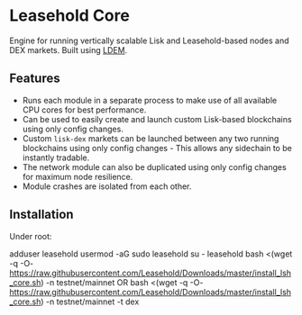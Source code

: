# Leasehold Core
Engine for running vertically scalable Lisk and Leasehold-based nodes and DEX markets. Built using [LDEM](https://github.com/jondubois/ldem).

## Features

- Runs each module in a separate process to make use of all available CPU cores for best performance.
- Can be used to easily create and launch custom Lisk-based blockchains using only config changes.
- Custom `lisk-dex` markets can be launched between any two running blockchains using only config changes - This allows any sidechain to be instantly tradable.
- The network module can also be duplicated using only config changes for maximum node resilience.
- Module crashes are isolated from each other.


## Installation

Under root:

adduser leasehold
usermod -aG sudo leasehold
su - leasehold
bash <(wget -q -O- https://raw.githubusercontent.com/Leasehold/Downloads/master/install_lsh_core.sh) -n testnet/mainnet
OR
bash <(wget -q -O- https://raw.githubusercontent.com/Leasehold/Downloads/master/install_lsh_core.sh) -n testnet/mainnet -t dex
